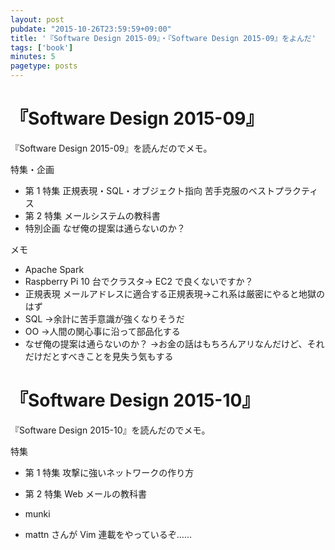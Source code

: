 ```yaml
---
layout: post
pubdate: "2015-10-26T23:59:59+09:00"
title: '『Software Design 2015-09』・『Software Design 2015-09』をよんだ'
tags: ['book']
minutes: 5
pagetype: posts
---
```

# 『Software Design 2015-09』

『Software Design 2015-09』を読んだのでメモ。

特集・企画

- 第 1 特集 正規表現・SQL・オブジェクト指向 苦手克服のベストプラクティス
- 第 2 特集 メールシステムの教科書
- 特別企画 なぜ俺の提案は通らないのか？

メモ

- Apache Spark
- Raspberry Pi 10 台でクラスタ→ EC2 で良くないですか？
- 正規表現 メールアドレスに適合する正規表現→これ系は厳密にやると地獄のはず
- SQL →余計に苦手意識が強くなりそうだ
- OO →人間の関心事に沿って部品化する
- なぜ俺の提案は通らないのか？ →お金の話はもちろんアリなんだけど、それだけだとすべきことを見失う気もする

# 『Software Design 2015-10』

『Software Design 2015-10』を読んだのでメモ。

特集

- 第 1 特集 攻撃に強いネットワークの作り方
- 第 2 特集 Web メールの教科書

- munki
- mattn さんが Vim 連載をやっているぞ……
